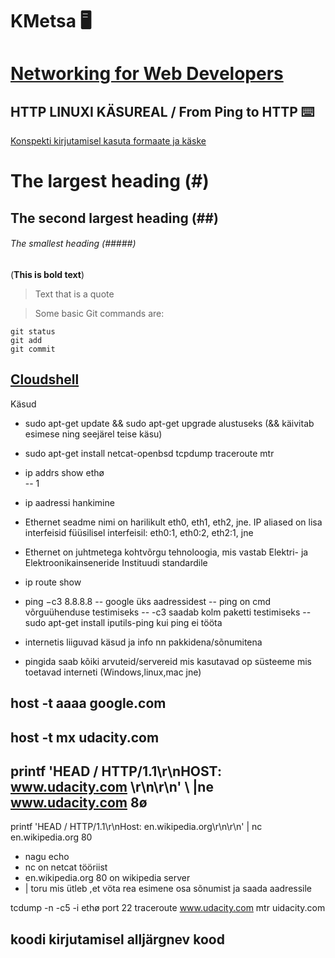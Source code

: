 # KMetsa :desktop_computer:

# [Networking for Web Developers](https://learn.udacity.com/courses/ud256)


 ## HTTP LINUXI KÄSUREAL / From Ping to HTTP :keyboard:

[Konspekti kirjutamisel kasuta formaate ja käske](https://docs.github.com/en/get-started/writing-on-github/getting-started-with-writing-and-formatting-on-github/basic-writing-and-formatting-syntax)

# The largest heading (#)
## The second largest heading (##)
###### The smallest heading (#####)
(**This is bold text**)
> Text that is a quote


> Some basic Git commands are:
```
git status
git add
git commit
```

## [Cloudshell ](https://cloud.google.com/shell)

Käsud

 - sudo apt-get update && sudo apt-get upgrade alustuseks (&& käivitab esimese ning seejärel teise käsu)
 - sudo apt-get install netcat-openbsd tcpdump traceroute mtr 

- ip addrs show ethø   
 -- 1
- ip aadressi hankimine
- Ethernet seadme nimi on harilikult eth0, eth1, eth2, jne.
IP aliased on lisa interfeisid füüsilisel interfeisil: eth0:1, eth0:2, eth2:1, jne
- Ethernet on juhtmetega kohtvõrgu tehnoloogia, mis vastab Elektri- ja Elektroonikainseneride Instituudi standardile

- ip route show
- ping −c3 8.8.8.8 
  -- google üks aadressidest
  -- ping on cmd võrguühenduse testimiseks
  -- -c3 saadab kolm paketti testimiseks
  --sudo apt-get install iputils-ping kui ping ei tööta
- internetis liiguvad käsud ja info nn pakkidena/sõnumitena
- pingida saab kõiki arvuteid/servereid mis kasutavad  op süsteeme mis toetavad interneti (Windows,linux,mac jne)


## host -t aaaa google.com
## host -t mx udacity.com
## printf 'HEAD / HTTP/1.1\r\nHOST: www.udacity.com \r\n\r\n' \ |ne www.udacity.com 8ø
printf 'HEAD / HTTP/1.1\r\nHost: en.wikipedia.org\r\n\r\n' | nc en.wikipedia.org 80
- nagu echo 
- nc on netcat tööriist
- en.wikipedia.org 80 on wikipedia server
- | toru mis ütleb ,et vöta rea esimene osa sõnumist ja saada aadressile


tcdump -n -c5 -i ethø port 22
traceroute www.udacity.com
mtr uidacity.com

## koodi kirjutamisel alljärgnev kood 

<?php

header("Location: https://www.examplecom/", true, 302);

exit();

?>
